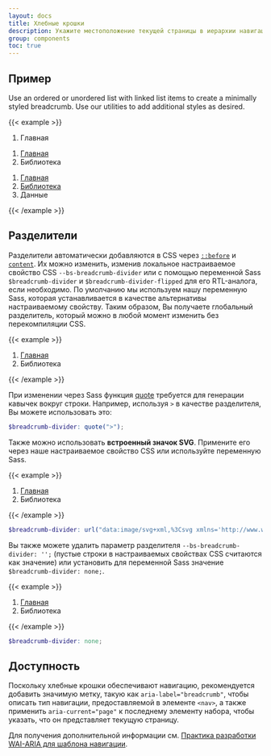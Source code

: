 ```yaml
---
layout: docs
title: Хлебные крошки
description: Укажите местоположение текущей страницы в иерархии навигации, которая автоматически добавляет разделители через CSS.
group: components
toc: true
---
```


## Пример

Use an ordered or unordered list with linked list items to create a minimally styled breadcrumb. Use our utilities to add additional styles as desired.

{{< example >}}
<nav aria-label="breadcrumb">
  <ol class="breadcrumb">
    <li class="breadcrumb-item active" aria-current="page">Главная</li>
  </ol>
</nav>

<nav aria-label="breadcrumb">
  <ol class="breadcrumb">
    <li class="breadcrumb-item"><a href="#">Главная</a></li>
    <li class="breadcrumb-item active" aria-current="page">Библиотека</li>
  </ol>
</nav>

<nav aria-label="breadcrumb">
  <ol class="breadcrumb">
    <li class="breadcrumb-item"><a href="#">Главная</a></li>
    <li class="breadcrumb-item"><a href="#">Библиотека</a></li>
    <li class="breadcrumb-item active" aria-current="page">Данные</li>
  </ol>
</nav>
{{< /example >}}

## Разделители

Разделители автоматически добавляются в CSS через [`::before`](https://developer.mozilla.org/en-US/docs/Web/CSS/::before) и [`content`](https://developer.mozilla.org/en-US/docs/Web/CSS/content). Их можно изменить, изменив локальное настраиваемое свойство CSS `--bs-breadcrumb-divider` или с помощью переменной Sass `$breadcrumb-divider` и `$breadcrumb-divider-flipped` для его RTL-аналога, если необходимо. По умолчанию мы используем нашу переменную Sass, которая устанавливается в качестве альтернативы настраиваемому свойству. Таким образом, Вы получаете глобальный разделитель, который можно в любой момент изменить без перекомпиляции CSS.

{{< example >}}
<nav style="--bs-breadcrumb-divider: '>';" aria-label="breadcrumb">
  <ol class="breadcrumb">
    <li class="breadcrumb-item"><a href="#">Главная</a></li>
    <li class="breadcrumb-item active" aria-current="page">Библиотека</li>
  </ol>
</nav>
{{< /example >}}

При изменении через Sass функция [quote](https://sass-lang.com/documentation/modules/string#quote) требуется для генерации кавычек вокруг строки. Например, используя `>` в качестве разделителя, Вы можете использовать это:

```scss
$breadcrumb-divider: quote(">");
```

Также можно использовать **встроенный значок SVG**. Примените его через наше настраиваемое свойство CSS или используйте переменную Sass.

{{< example >}}
<nav style="--bs-breadcrumb-divider: url(&#34;data:image/svg+xml,%3Csvg xmlns='http://www.w3.org/2000/svg' width='8' height='8'%3E%3Cpath d='M2.5 0L1 1.5 3.5 4 1 6.5 2.5 8l4-4-4-4z' fill='currentColor'/%3E%3C/svg%3E&#34;);" aria-label="breadcrumb">
  <ol class="breadcrumb">
    <li class="breadcrumb-item"><a href="#">Главная</a></li>
    <li class="breadcrumb-item active" aria-current="page">Библиотека</li>
  </ol>
</nav>
{{< /example >}}

```scss
$breadcrumb-divider: url("data:image/svg+xml,%3Csvg xmlns='http://www.w3.org/2000/svg' width='8' height='8'%3E%3Cpath d='M2.5 0L1 1.5 3.5 4 1 6.5 2.5 8l4-4-4-4z' fill='currentColor'/%3E%3C/svg%3E");
```

Вы также можете удалить параметр разделителя `--bs-breadcrumb-divider: '';` (пустые строки в настраиваемых свойствах CSS считаются как значение) или установить для переменной Sass значение `$breadcrumb-divider: none;`.

{{< example >}}
<nav style="--bs-breadcrumb-divider: '';" aria-label="breadcrumb">
  <ol class="breadcrumb">
    <li class="breadcrumb-item"><a href="#">Главная</a></li>
    <li class="breadcrumb-item active" aria-current="page">Библиотека</li>
  </ol>
</nav>
{{< /example >}}


```scss
$breadcrumb-divider: none;
```

## Доступность

Поскольку хлебные крошки обеспечивают навигацию, рекомендуется добавить значимую метку, такую как `aria-label="breadcrumb"`, чтобы описать тип навигации, предоставляемой в элементе `<nav>`, а также применить `aria-current="page"` к последнему элементу набора, чтобы указать, что он представляет текущую страницу.

Для получения дополнительной информации см. [Практика разработки WAI-ARIA для шаблона навигации](https://www.w3.org/TR/wai-aria-practices/#breadcrumb).

